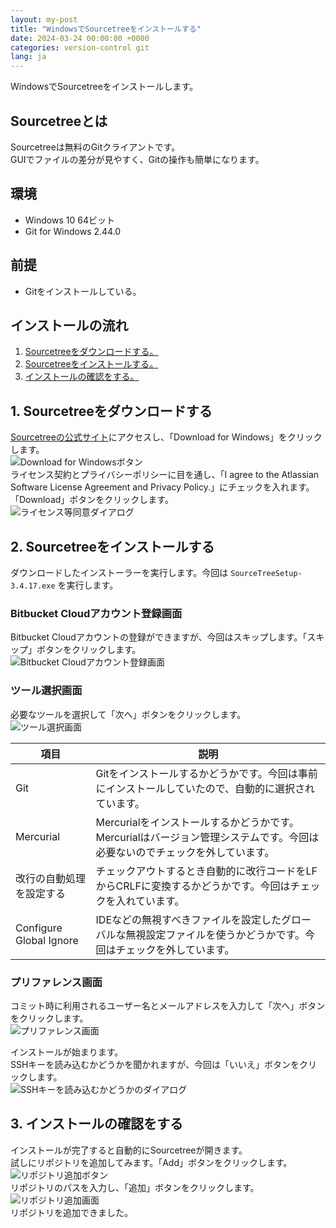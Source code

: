 ```yaml
---
layout: my-post
title: "WindowsでSourcetreeをインストールする"
date: 2024-03-24 00:00:00 +0000
categories: version-control git
lang: ja
---
```


WindowsでSourcetreeをインストールします。

## Sourcetreeとは
Sourcetreeは無料のGitクライアントです。  
GUIでファイルの差分が見やすく、Gitの操作も簡単になります。

## 環境
- Windows 10 64ビット
- Git for Windows 2.44.0

## 前提
- Gitをインストールしている。

## インストールの流れ
1. [Sourcetreeをダウンロードする。](#1-sourcetreeをダウンロードする)
2. [Sourcetreeをインストールする。](#2-sourcetreeをインストールする)
3. [インストールの確認をする。](#3-インストールの確認をする)

## 1. Sourcetreeをダウンロードする
[Sourcetreeの公式サイト](https://www.sourcetreeapp.com/)にアクセスし、「Download for Windows」をクリックします。  
![Download for Windowsボタン](/assets/images/version-control/git/installing-sourcetree-on-windows/image1.png "Download for Windowsボタン")   
ライセンス契約とプライバシーポリシーに目を通し、「I agree to the Atlassian Software License Agreement and Privacy Policy.」にチェックを入れます。「Download」ボタンをクリックします。  
![ライセンス等同意ダイアログ](/assets/images/version-control/git/installing-sourcetree-on-windows/image2.png "ライセンス等同意ダイアログ")  

## 2. Sourcetreeをインストールする
ダウンロードしたインストーラーを実行します。今回は `SourceTreeSetup-3.4.17.exe` を実行します。  

### Bitbucket Cloudアカウント登録画面
Bitbucket Cloudアカウントの登録ができますが、今回はスキップします。「スキップ」ボタンをクリックします。  
![Bitbucket Cloudアカウント登録画面](/assets/images/version-control/git/installing-sourcetree-on-windows/image3.png "Bitbucket Cloudアカウント登録画面")  

### ツール選択画面
必要なツールを選択して「次へ」ボタンをクリックします。  
![ツール選択画面](/assets/images/version-control/git/installing-sourcetree-on-windows/image4.png "ツール選択画面")

|項目|説明|
|----|----|
|Git|Gitをインストールするかどうかです。今回は事前にインストールしていたので、自動的に選択されています。|
|Mercurial|Mercurialをインストールするかどうかです。Mercurialはバージョン管理システムです。今回は必要ないのでチェックを外しています。|
|改行の自動処理を設定する|チェックアウトするとき自動的に改行コードをLFからCRLFに変換するかどうかです。今回はチェックを入れています。|
|Configure Global Ignore|IDEなどの無視すべきファイルを設定したグローバルな無視設定ファイルを使うかどうかです。今回はチェックを外しています。|

### プリファレンス画面
コミット時に利用されるユーザー名とメールアドレスを入力して「次へ」ボタンをクリックします。  
![プリファレンス画面](/assets/images/version-control/git/installing-sourcetree-on-windows/image5.png "プリファレンス画面")

インストールが始まります。  
SSHキーを読み込むかどうかを聞かれますが、今回は「いいえ」ボタンをクリックします。  
![SSHキーを読み込むかどうかのダイアログ](/assets/images/version-control/git/installing-sourcetree-on-windows/image6.png "SSHキーを読み込むかどうかのダイアログ")

## 3. インストールの確認をする
インストールが完了すると自動的にSourcetreeが開きます。  
試しにリポジトリを追加してみます。「Add」ボタンをクリックします。  
![リポジトリ追加ボタン](/assets/images/version-control/git/installing-sourcetree-on-windows/image7.png "リポジトリ追加ボタン")  
リポジトリのパスを入力し、「追加」ボタンをクリックします。  
![リポジトリ追加画面](/assets/images/version-control/git/installing-sourcetree-on-windows/image8.png "リポジトリ追加画面")  
リポジトリを追加できました。